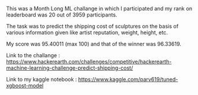 This was a Month Long ML challange in which I participated and my rank on leaderboard was 20 out of 3959 participants.

The task was to predict the shipping cost of sculptures on the basis of various information given like artist reputation, weight, height, etc. 

My score was 95.40011 (max 100) and that of the winner was 96.33619.

Link to the challange : https://www.hackerearth.com/challenges/competitive/hackerearth-machine-learning-challenge-predict-shipping-cost/

Link to my kaggle notebook : https://www.kaggle.com/parv619/tuned-xgboost-model

